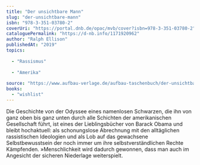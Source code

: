 ```yaml
---
title: "Der unsichtbare Mann"
slug: "der-unsichtbare-mann"
isbn: "978-3-351-03780-2"
coverUri: "https://portal.dnb.de/opac/mvb/cover?isbn=978-3-351-03780-2"
cataloguePermalink: "https://d-nb.info/1171920962"
author: "Ralph Ellison"
publishedAt: "2019"
topics:
  
  - "Rassismus"
    
  - "Amerika"
    
source: "https://www.aufbau-verlage.de/aufbau-taschenbuch/der-unsichtbare-mann/978-3-7466-3822-5"
books: 
  - "wishlist"
---
```

Die Geschichte von der Odyssee eines namenlosen Schwarzen, die ihn von ganz 
oben bis ganz unten durch alle Schichten der amerikanischen Gesellschaft 
führt, ist eines der Lieblingsbücher von Barack Obama und bleibt hochaktuell: 
als schonungslose Abrechnung mit den alltäglichen rassistischen Ideologien und 
als Lob auf das gewachsene Selbstbewusstsein der noch immer um ihre 
selbstverständlichen Rechte Kämpfenden. »Menschlichkeit wird dadurch gewonnen, 
dass man auch im Angesicht der sicheren Niederlage weiterspielt.